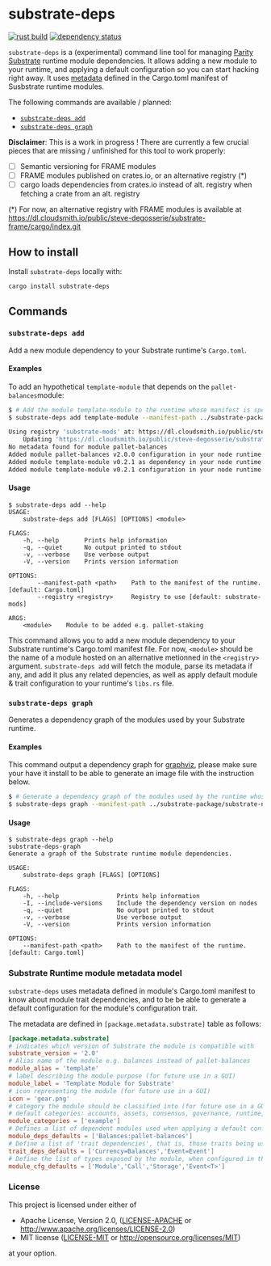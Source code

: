 substrate-deps
==============

[![rust build](https://github.com/stiiifff/substrate-deps/workflows/rust/badge.svg)](https://github.com/stiiifff/substrate-deps/actions)
[![dependency status](https://deps.rs/repo/github/stiiifff/substrate-deps/status.svg)](https://deps.rs/repo/github/stiiifff/substrate-deps)

`substrate-deps` is a (experimental) command line tool for managing [Parity Substrate](http://substrate.dev) runtime module dependencies.
It allows adding a new module to your runtime, and applying a default configuration so you can start hacking right away.
It uses [metadata](#Substrate-Runtime-module-metadata-model) defined in the Cargo.toml manifest of Susbstrate runtime modules.

The following commands are available / planned:

- [`substrate-deps add`](#substrate-deps-add)
- [`substrate-deps graph`](#substrate-deps-graph)

**Disclaimer**: This is a work in progress ! There are currently a few crucial pieces that are missing / unfinished for this tool to work properly:
- [ ] Semantic versioning for FRAME modules
- [ ] FRAME modules published on crates.io, or an alternative registry (*)
- [ ] cargo loads dependencies from crates.io instead of alt. registry when fetching a crate from an alt. registry

(*) For now, an alternative registry with FRAME modules is available at https://dl.cloudsmith.io/public/steve-degosserie/substrate-frame/cargo/index.git

## How to install

Install `substrate-deps` locally with:
```bash
cargo install substrate-deps
```

## Commands

### `substrate-deps add`

Add a new module dependency to your Substrate runtime's `Cargo.toml`.

#### Examples

To add an hypothetical `template-module` that depends on the `pallet-balances`module:
```sh
$ # Add the module template-module to the runtime whose manifest is specified as argument, using the specified alternative registry.
$ substrate-deps add template-module --manifest-path ../substrate-package/substrate-node-template/runtime/Cargo.toml --registry substrate-mods

Using registry 'substrate-mods' at: https://dl.cloudsmith.io/public/steve-degosserie/substrate-mods/cargo/index.git
    Updating 'https://dl.cloudsmith.io/public/steve-degosserie/substrate-mods/cargo/index.git' index
No metadata found for module pallet-balances
Added module pallet-balances v2.0.0 configuration in your node runtime.
Added module template-module v0.2.1 as dependency in your node runtime manifest.
Added module template-module v0.2.1 configuration in your node runtime.
```

#### Usage

```plain
$ substrate-deps add --help
USAGE:
    substrate-deps add [FLAGS] [OPTIONS] <module>

FLAGS:
    -h, --help       Prints help information
    -q, --quiet      No output printed to stdout
    -v, --verbose    Use verbose output
    -V, --version    Prints version information

OPTIONS:
        --manifest-path <path>    Path to the manifest of the runtime. [default: Cargo.toml]
        --registry <registry>     Registry to use [default: substrate-mods]

ARGS:
    <module>    Module to be added e.g. pallet-staking
```

This command allows you to add a new module dependency to your Substrate runtime's Cargo.toml manifest file. For now, `<module>` should be the name of a module hosted on an alternative metionned in the `<registry>` argument. `substrate-deps add` will fetch the module, parse its metadata if any, and add it plus any related depencies, as well as apply default module & trait configuration to your runtime's `libs.rs` file.

### `substrate-deps graph`

Generates a dependency graph of the modules used by your Substrate runtime.

#### Examples

This command output a dependency graph for [graphviz](https://graphviz.gitlab.io/download/), please make sure your have it install to be able to generate an image file with the instruction below.

```sh
$ # Generate a dependency graph of the modules used by the runtime whose manifest is specified as argument and pipe it to the dot command to generate an image file.
$ substrate-deps graph --manifest-path ../substrate-package/substrate-node-template/runtime/Cargo.toml | dot -Tpng > graph.png
```

#### Usage
```plain
$ substrate-deps graph --help
substrate-deps-graph
Generate a graph of the Substrate runtime module dependencies.

USAGE:
    substrate-deps graph [FLAGS] [OPTIONS]

FLAGS:
    -h, --help                Prints help information
    -I, --include-versions    Include the dependency version on nodes
    -q, --quiet               No output printed to stdout
    -v, --verbose             Use verbose output
    -V, --version             Prints version information

OPTIONS:
    --manifest-path <path>    Path to the manifest of the runtime. [default: Cargo.toml]
```

### Substrate Runtime module metadata model

`substrate-deps` uses metadata defined in module's Cargo.toml manifest to know about module trait dependencies, and to be be able to generate a default configuration for the module's configuration trait.

The metadata are defined in `[package.metadata.substrate]` table as follows:
```toml
[package.metadata.substrate]
# indicates which version of Substrate the module is compatible with
substrate_version = '2.0'
# Alias name of the module e.g. balances instead of pallet-balances
module_alias = 'template'
# label describing the module purpose (for future use in a GUI)
module_label = 'Template Module for Substrate'
# icon representing the module (for future use in a GUI)
icon = 'gear.png'
# category the module should be classified into (for future use in a GUI)
# default categories: accounts, assets, consensus, governance, runtime, smart contracts, example
module_categories = ['example']
# Defines a list of dependent modules used when applying a default configuration for the current module. The modules referenced here will be added as dependencies in the runtime's manifest (in addition to the request module).
module_deps_defaults = ['Balances:pallet-balances']
# Define a list of 'trait dependencies', that is, those traits being used when applying a default configuration for the module's configuration trait in the runtime lib.rs file.
trait_deps_defaults = ['Currency=Balances','Event=Event']
# Define the list of types exposed by the module, when configured in the construct_runtime! macro in the the runtime's lib.rs file.
module_cfg_defaults = ['Module','Call','Storage','Event<T>']
```

### License

This project is licensed under either of

 * Apache License, Version 2.0, ([LICENSE-APACHE](LICENSE-APACHE) or
   http://www.apache.org/licenses/LICENSE-2.0)
 * MIT license ([LICENSE-MIT](LICENSE-MIT) or
   http://opensource.org/licenses/MIT)

at your option.
